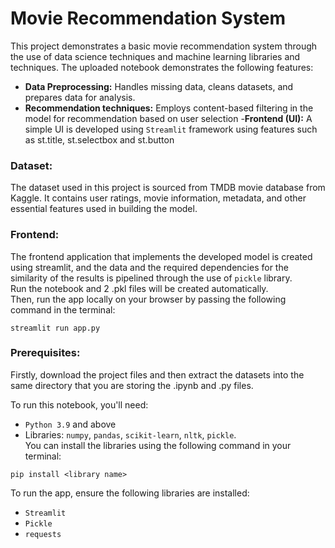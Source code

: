 # Movie Recommendation System
This project demonstrates a basic movie recommendation system through the use of data science techniques and machine learning libraries and techniques.
The uploaded notebook demonstrates the following features:
- **Data Preprocessing:** Handles missing data, cleans datasets, and prepares data for analysis.
- **Recommendation techniques:** Employs content-based filtering in the model for recommendation based on user selection
-**Frontend (UI):** A simple UI is developed using `Streamlit` framework using features such as st.title, st.selectbox and st.button

### Dataset:
The dataset used in this project is sourced from TMDB movie database from Kaggle. It contains user ratings, movie information, metadata, and other essential features used in building the model.

### Frontend:
The frontend application that implements the developed model is created using streamlit, and the data and the required dependencies for the similarity of the results is pipelined through the use of `pickle` library.  
Run the notebook and 2 .pkl files will be created automatically.  
Then, run the app locally on your browser by passing the following command in the terminal:
```
streamlit run app.py
```

### Prerequisites:
Firstly, download the project files and then extract the datasets into the same directory that you are storing the .ipynb and .py files.

To run this notebook, you'll need:  
- `Python 3.9` and above  
- Libraries: `numpy`, `pandas`, `scikit-learn`, `nltk`, `pickle`.  
You can install the libraries using the following command in your terminal:
```
pip install <library name>
```  
To run the app, ensure the following libraries are installed:

- `Streamlit`
- `Pickle`
- `requests`
